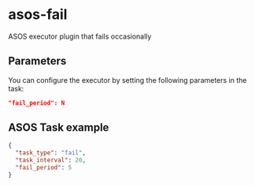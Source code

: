 # asos-fail
ASOS executor plugin that fails occasionally

## Parameters

You can configure the executor by setting the following parameters in the task:

```json
"fail_period": N
```

## ASOS Task example

```json
{
  "task_type": "fail",
  "task_interval": 20,
  "fail_period": 5
}
```
